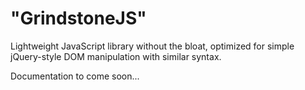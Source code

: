 "GrindstoneJS"
=================

Lightweight JavaScript library without the bloat, optimized for simple jQuery-style DOM manipulation with similar syntax.

Documentation to come soon...